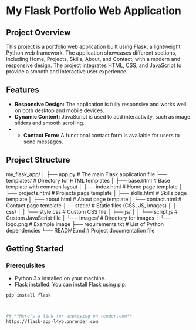 # **My Flask Portfolio Web Application**

## **Project Overview**

This project is a portfolio web application built using Flask, a lightweight Python web framework. The application showcases different sections, including Home, Projects, Skills, About, and Contact, with a modern and responsive design. The project integrates HTML, CSS, and JavaScript to provide a smooth and interactive user experience.

## **Features**

- **Responsive Design:** The application is fully responsive and works well on both desktop and mobile devices.
- **Dynamic Content:** JavaScript is used to add interactivity, such as image sliders and smooth scrolling.
- - **Contact Form:** A functional contact form is available for users to send messages.

## **Project Structure**

my_flask_app/
│
├── app.py # The main Flask application file
├── templates/ # Directory for HTML templates
│ ├── base.html # Base template with common layout
│ ├── index.html # Home page template
│ ├── projects.html # Projects page template
│ ├── skills.html # Skills page template
│ ├── about.html # About page template
│ └── contact.html # Contact page template
├── static/ # Static files (CSS, JS, images)
│ ├── css/
│ │ └── style.css # Custom CSS file
│ ├── js/
│ │ └── script.js # Custom JavaScript file
│ └── images/ # Directory for images
│ └── logo.png # Example image
├── requirements.txt # List of Python dependencies
└── README.md # Project documentation file

## **Getting Started**

### **Prerequisites**

- Python 3.x installed on your machine.
- Flask installed. You can install Flask using pip:

```bash
pip install flask



## **Here's a link for deploying on render.com**
https://flask-app-l4yb.onrender.com
